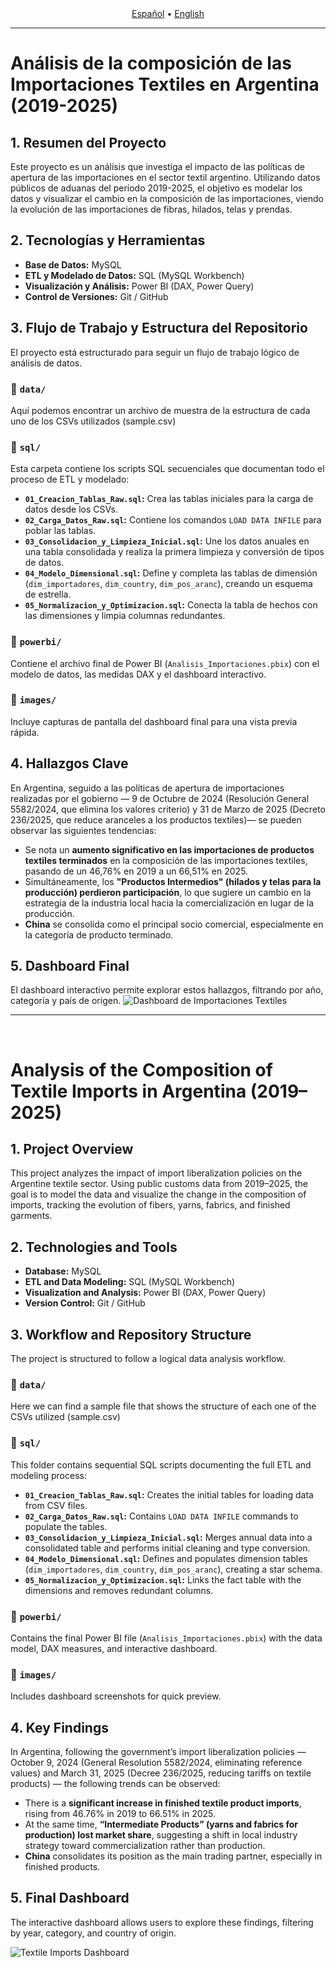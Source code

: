 <!-- Language Selector -->
<div align="center">
   <a href="#versión-en-español">Español</a> • <a href="#english-version">English</a>
</div>

---
<!-- SPANISH VERSION -->
<a name="versión-en-español"></a>

# Análisis de la composición de las Importaciones Textiles en Argentina (2019-2025)

## 1. Resumen del Proyecto

Este proyecto es un análisis que investiga el impacto de las políticas de apertura de las importaciones en el sector textil argentino. Utilizando datos públicos de aduanas del período 2019-2025, el objetivo es modelar los datos y visualizar el cambio en la composición de las importaciones, viendo la evolución de las importaciones de fibras, hilados, telas y prendas.

## 2. Tecnologías y Herramientas

*   **Base de Datos:** MySQL
*   **ETL y Modelado de Datos:** SQL (MySQL Workbench)
*   **Visualización y Análisis:** Power BI (DAX, Power Query)
*   **Control de Versiones:** Git / GitHub

## 3. Flujo de Trabajo y Estructura del Repositorio

El proyecto está estructurado para seguir un flujo de trabajo lógico de análisis de datos.

### 📂 `data/`
Aquí podemos encontrar un archivo de muestra de la estructura de cada uno de los CSVs utilizados (sample.csv)

### 📂 `sql/`
Esta carpeta contiene los scripts SQL secuenciales que documentan todo el proceso de ETL y modelado:
- **`01_Creacion_Tablas_Raw.sql`:** Crea las tablas iniciales para la carga de datos desde los CSVs.
- **`02_Carga_Datos_Raw.sql`:** Contiene los comandos `LOAD DATA INFILE` para poblar las tablas.
- **`03_Consolidacion_y_Limpieza_Inicial.sql`:** Une los datos anuales en una tabla consolidada y realiza la primera limpieza y conversión de tipos de datos.
- **`04_Modelo_Dimensional.sql`:** Define y completa las tablas de dimensión (`dim_importadores`, `dim_country`, `dim_pos_aranc`), creando un esquema de estrella.
- **`05_Normalizacion_y_Optimizacion.sql`:** Conecta la tabla de hechos con las dimensiones y limpia columnas redundantes.

### 📂 `powerbi/`
Contiene el archivo final de Power BI (`Analisis_Importaciones.pbix`) con el modelo de datos, las medidas DAX y el dashboard interactivo.

### 📂 `images/`
Incluye capturas de pantalla del dashboard final para una vista previa rápida.

## 4. Hallazgos Clave

En Argentina, seguido a las políticas de apertura de importaciones realizadas por el gobierno — 9 de Octubre de 2024 (Resolución General 5582/2024, que elimina los valores criterio) y 31 de Marzo de 2025 (Decreto 236/2025, que reduce aranceles a los productos textiles)— se pueden observar las siguientes tendencias:
- Se nota un **aumento significativo en las importaciones de productos textiles terminados** en la composición de las importaciones textiles, pasando de un 46,76% en 2019 a un 66,51% en 2025.
- Simultáneamente, los **"Productos Intermedios" (hilados y telas para la producción) perdieron participación**, lo que sugiere un cambio en la estrategia de la industria local hacia la comercialización en lugar de la producción.
- **China** se consolida como el principal socio comercial, especialmente en la categoría de producto terminado.

## 5. Dashboard Final

El dashboard interactivo permite explorar estos hallazgos, filtrando por año, categoría y país de origen.
![Dashboard de Importaciones Textiles](images/p1_dashboard_final.jpg)

---
<br>
<!-- ENGLISH VERSION -->
<a name="english-version"></a>

# Analysis of the Composition of Textile Imports in Argentina (2019–2025)

## 1. Project Overview

This project analyzes the impact of import liberalization policies on the Argentine textile sector. Using public customs data from 2019–2025, the goal is to model the data and visualize the change in the composition of imports, tracking the evolution of fibers, yarns, fabrics, and finished garments.

## 2. Technologies and Tools

*   **Database:** MySQL  
*   **ETL and Data Modeling:** SQL (MySQL Workbench)  
*   **Visualization and Analysis:** Power BI (DAX, Power Query)  
*   **Version Control:** Git / GitHub  

## 3. Workflow and Repository Structure

The project is structured to follow a logical data analysis workflow.

### 📂 `data/`
Here we can find a sample file that shows the structure of each one of the CSVs utilized (sample.csv)

### 📂 `sql/`
This folder contains sequential SQL scripts documenting the full ETL and modeling process:
- **`01_Creacion_Tablas_Raw.sql`:** Creates the initial tables for loading data from CSV files.  
- **`02_Carga_Datos_Raw.sql`:** Contains `LOAD DATA INFILE` commands to populate the tables.  
- **`03_Consolidacion_y_Limpieza_Inicial.sql`:** Merges annual data into a consolidated table and performs initial cleaning and type conversion.  
- **`04_Modelo_Dimensional.sql`:** Defines and populates dimension tables (`dim_importadores`, `dim_country`, `dim_pos_aranc`), creating a star schema.  
- **`05_Normalizacion_y_Optimizacion.sql`:** Links the fact table with the dimensions and removes redundant columns.  

### 📂 `powerbi/`
Contains the final Power BI file (`Analisis_Importaciones.pbix`) with the data model, DAX measures, and interactive dashboard.  

### 📂 `images/`
Includes dashboard screenshots for quick preview.  

## 4. Key Findings

In Argentina, following the government’s import liberalization policies — October 9, 2024 (General Resolution 5582/2024, eliminating reference values) and March 31, 2025 (Decree 236/2025, reducing tariffs on textile products) — the following trends can be observed:

- There is a **significant increase in finished textile product imports**, rising from 46.76% in 2019 to 66.51% in 2025.  
- At the same time, **“Intermediate Products” (yarns and fabrics for production) lost market share**, suggesting a shift in local industry strategy toward commercialization rather than production.  
- **China** consolidates its position as the main trading partner, especially in finished products.  

## 5. Final Dashboard

The interactive dashboard allows users to explore these findings, filtering by year, category, and country of origin.  

![Textile Imports Dashboard](images/p1_dashboard_final.jpg)
